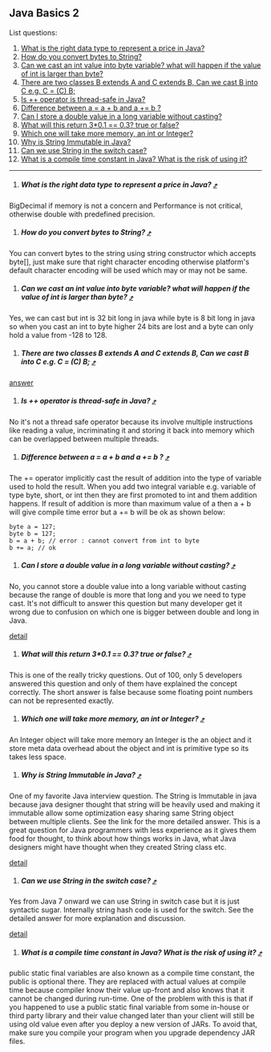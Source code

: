 Java Basics 2
---------------

List questions:

1. [What is the right data type to represent a price in Java?](#what-is-the-right-data-type-to-represent-a-price-in-java-)
1. [How do you convert bytes to String?](#how-do-you-convert-bytes-to-string-)
1. [Can we cast an int value into byte variable? what will happen if the value of int is larger than byte?](#can-we-cast-an-int-value-into-byte-variable-what-will-happen-if-the-value-of-int-is-larger-than-byte-)
1. [There are two classes B extends A and C extends B, Can we cast B into C e.g. C = (C) B;](#there-are-two-classes-b-extends-a-and-c-extends-b-can-we-cast-b-into-c-eg-c--c-b-)
1. [Is ++ operator is thread-safe in Java?](#is--operator-is-thread-safe-in-java-)
1. [Difference between a = a + b and a += b ?](#difference-between-a--a--b-and-a--b--)
1. [Can I store a double value in a long variable without casting?](#can-i-store-a-double-value-in-a-long-variable-without-casting-)
1. [What will this return 3*0.1 == 0.3? true or false?](#what-will-this-return-301--03-true-or-false-)
1. [Which one will take more memory, an int or Integer?](#which-one-will-take-more-memory-an-int-or-integer-)
1. [Why is String Immutable in Java?](#why-is-string-immutable-in-java-)
1. [Can we use String in the switch case?](#can-we-use-string-in-the-switch-case-)
1. [What is a compile time constant in Java? What is the risk of using it?]()

---

1. ##### What is the right data type to represent a price in Java? [&#10548;](#java-basics-2)

  BigDecimal if memory is not a concern and Performance is not critical, otherwise double with predefined precision.

1. ##### How do you convert bytes to String? [&#10548;](#java-basics-2)

  You can convert bytes to the string using string constructor which accepts byte[], just make sure that right character encoding otherwise platform's default character encoding will be used which may or may not be same.

1. ##### Can we cast an int value into byte variable? what will happen if the value of int is larger than byte? [&#10548;](#java-basics-2)

  Yes, we can cast but int is 32 bit long in java while byte is 8 bit long in java so when you cast an int to byte higher 24 bits are lost and a byte can only hold a value from -128 to 128.

1. ##### There are two classes B extends A and C extends B, Can we cast B into C e.g. C = (C) B; [&#10548;](#java-basics-2)

  [answer](http://javarevisited.blogspot.sg/2012/12/what-is-type-casting-in-java-class-interface-example.html)

1. ##### Is ++ operator is thread-safe in Java? [&#10548;](#java-basics-2)

  No it's not a thread safe operator because its involve multiple instructions like reading a value, incriminating it and storing it back into memory which can be overlapped between multiple threads.

1. ##### Difference between a = a + b and a += b ? [&#10548;](#java-basics-2)

  The += operator implicitly cast the result of addition into the type of variable used to hold the result. When you add two integral variable e.g. variable of type byte, short, or int then they are first promoted to int and them addition happens. If result of addition is more than maximum value of a then a + b will give compile time error but a += b will be ok as shown below:

  ```
  byte a = 127;
  byte b = 127;
  b = a + b; // error : cannot convert from int to byte
  b += a; // ok
  ```

1. ##### Can I store a double value in a long variable without casting? [&#10548;](#java-basics-2)

  No, you cannot store a double value into a long variable without casting because the range of double is more  that long and you we need to type cast. It's not difficult to answer this question but many developer get it wrong due to confusion on which one is bigger between double and long in Java.

  [detail](http://java67.blogspot.com/2014/11/how-to-convert-double-to-long-in-java-example.html)

1. ##### What will this return 3*0.1 == 0.3? true or false? [&#10548;](#java-basics-2)

  This is one of the really tricky questions. Out of 100, only 5 developers answered this question and only of them have explained the concept correctly. The short answer is false because some floating point numbers can not be represented exactly.

1. ##### Which one will take more memory, an int or Integer? [&#10548;](#java-basics-2)

  An Integer object will take more memory an Integer is the an object and it  store meta data overhead about the object and int is primitive type so its takes less space.

1. ##### Why is String Immutable in Java? [&#10548;](#java-basics-2)

  One of my favorite Java interview question. The String is Immutable in java because java designer thought that string will be heavily used and making it immutable allow some optimization easy sharing same String object between multiple clients. See the link for the more detailed answer. This is a great question for Java programmers with less experience as it gives them food for thought, to think about how things works in Java, what Java designers might have thought when they created String class etc.

  [detail](http://java67.blogspot.sg/2014/01/why-string-class-has-made-immutable-or-final-java.html)

1. ##### Can we use String in the switch case? [&#10548;](#java-basics-2)

  Yes from Java 7 onward we can use String in switch case but it is just syntactic sugar. Internally string hash code is used for the switch. See the detailed answer for more explanation and discussion.

  [detail](http://javarevisited.blogspot.sg/2011/08/string-switch-case-jdk7-example.html)

1. ##### What is a compile time constant in Java? What is the risk of using it? [&#10548;](#java-basics-2)

  public static final variables are also known as a compile time constant, the public is optional there. They are replaced with actual values at compile time because compiler know their value up-front and also knows that it cannot be changed during run-time. One of the problem with this is that if you happened to use a public static final variable from some in-house or third party library and their value changed later than your client will still be using old value even after you deploy a new version of JARs. To avoid that, make sure you compile your program when you upgrade dependency JAR files.
